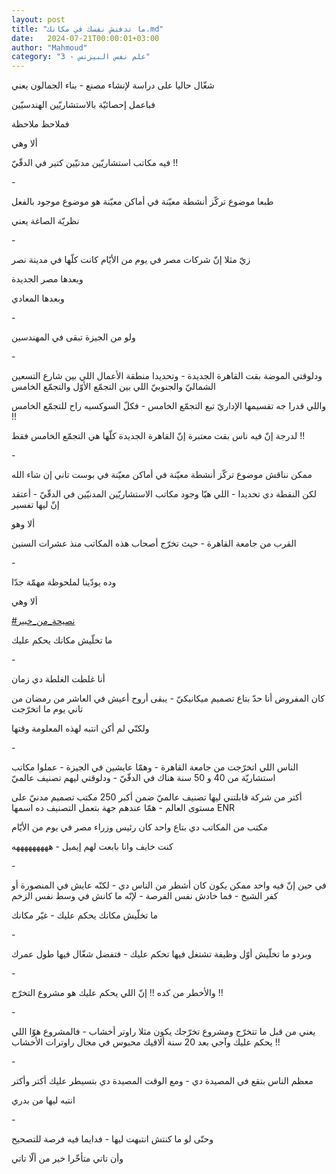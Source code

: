 ```yaml
---
layout: post
title: "ما تدفنش نفسك في مكانك.md"
date:   2024-07-21T00:00:01+03:00
author: "Mahmoud"
category: "3 - علم نفس البيزنس"
---
```

شغّال حاليا على دراسة لإنشاء مصنع - بناء الجمالون
يعني

فباعمل إحصائيّة بالاستشاريّين الهندسيّين

فملاحظ ملاحظة

ألا وهي

فيه مكاتب استشاريّين مدنيّين كتير في الدقّيّ !!

\-

طبعا موضوع تركّز أنشطة معيّنة في أماكن معيّنة هو موضوع
موجود بالفعل

نظريّة الصاغة يعني

\-

زيّ مثلا إنّ شركات مصر في يوم من الأيّام كانت كلّها في مدينة
نصر

وبعدها مصر الجديدة

وبعدها المعادي

\-

ولو من الجيزة تبقى في المهندسين

\-

ودلوقتي الموضة بقت القاهرة الجديدة - وتحديدا منطقة
الأعمال اللي بين شارع التسعين الشماليّ والجنوبيّ اللي بين التجمّع الأوّل
والتجمّع الخامس

واللي قدرا جه تقسيمها الإداريّ تبع التجمّع الخامس - فكلّ
السوكسيه راح للتجمّع الخامس !!

لدرجة إنّ فيه ناس بقت معتبرة إنّ القاهرة الجديدة كلّها هي
التجمّع الخامس فقط !!

\-

ممكن نناقش موضوع تركّز أنشطة معيّنة في أماكن معيّنة في بوست
تاني إن شاء الله

لكن النقطة دي تحديدا - اللي هيّا وجود مكاتب الاستشاريّين
المدنيّين في الدقّيّ - أعتقد إنّ ليها تفسير

ألا وهو

القرب من جامعة القاهرة - حيث تخرّج أصحاب هذه المكاتب منذ
عشرات السنين

\-

وده يودّينا لملحوظة مهمّة جدّا

ألا وهي

[<u>\#نصيحة_من_خبير</u>](https://www.facebook.com/hashtag/%D9%86%D8%B5%D9%8A%D8%AD%D8%A9_%D9%85%D9%86_%D8%AE%D8%A8%D9%8A%D8%B1?__eep__=6&__cft__%5b0%5d=AZX3Y3SWsZY6fxnuLP2N4WcvppKj4D-KjMDX5N7VAfWQddQALRjF1mDb2M0EjyaNgVxPgGvij_7BiSC8yZK1k2g___4hXj2ttecl2rieVQhR5_OsykPqtlvMUYtWIjh8Cs1qMrxBUKnY1VzndFa7BgDJWrBQXNzq-Anx5rlGP7404NkR3JYq4zV3LzqL1ESazCY&__tn__=*NK-R)

ما تخلّيش مكانك يحكم عليك

\-

أنا غلطت الغلطة دي زمان

كان المفروض أنا حدّ بتاع تصميم ميكانيكيّ - يبقى أروح أعيش
في العاشر من رمضان من تاني يوم ما اتخرّجت

ولكنّي لم أكن انتبه لهذه المعلومة وقتها

\-

الناس اللي اتخرّجت من جامعة القاهرة - وهمّا عايشين في
الجيزة - عملوا مكاتب استشاريّة من 40 و 50 سنة هناك في الدقّيّ - ودلوقتي
ليهم تصنيف عالميّ

أكتر من شركة قابلتني ليها تصنيف عالميّ ضمن أكبر 250 مكتب
تصميم مدنيّ على مستوى العالم - همّا عندهم جهة بتعمل التصنيف ده
اسمها ENR

مكتب من المكاتب دي بتاع واحد كان رئيس وزراء مصر في يوم
من الأيّام

كنت خايف وانا بابعت لهم إيميل - هههههههههه

\-

في حين إنّ فيه واحد ممكن يكون كان أشطر من الناس دي - لكنّه
عايش في المنصورة أو كفر الشيخ - فما خادش نفس الفرصة - لإنّه ما كانش في
وسط نفس الزخم

ما تخلّيش مكانك يحكم عليك - غيّر مكانك

\-

وبردو ما تخلّيش أوّل وظيفة تشتغل فيها تحكم عليك - فتفضل
شغّال فيها طول عمرك

\-

والأخطر من كده !! إنّ اللي يحكم عليك هو مشروع
التخرّج !!

\-

يعني من قبل ما تتخرّج ومشروع تخرّجك يكون مثلا راوتر
أخشاب - فالمشروع هوّا اللي يحكم عليك وآجي بعد 20 سنة ألاقيك محبوس في مجال
راوترات الأخشاب !!

\-

معظم الناس بتقع في المصيدة دي - ومع الوقت المصيدة دي
بتسيطر عليك أكتر وأكتر

انتبه ليها من بدري

\-

وحتّى لو ما كنتش انتبهت ليها - فدايما فيه فرصة
للتصحيح

وأن تاتي متأخّرا خير من ألّا تاتي
